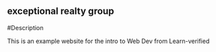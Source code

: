 exceptional realty group
---

#Description

This is an example website for the intro to Web Dev from Learn-verified 


